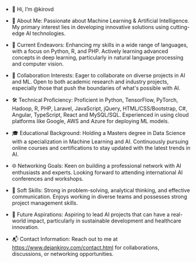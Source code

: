 - 👋 Hi, I’m @kirovd
  
- 👀 About Me: Passionate about Machine Learning & Artificial Intelligence. My primary interest lies in developing innovative solutions using cutting-edge AI technologies.

- 🌱 Current Endeavors: Enhancing my skills in a wide range of languages, with a focus on Python, R, and PHP. Actively learning advanced concepts in deep learning, particularly in natural language processing and computer vision.

- 💞️ Collaboration Interests: Eager to collaborate on diverse projects in AI and ML. Open to both academic research and industry projects, especially those that push the boundaries of what's possible with AI.

- 🛠️ Technical Proficiency: Proficient in Python, TensorFlow, PyTorch, Hadoop, R, PHP, Laravel, JavaScript, jQuery, HTML/CSS/Bootstrap, C#, Angular, TypeScript, React and MySQL/SQL. Experienced in using cloud platforms like Google, AWS and Azure for deploying ML models.

- 🎓 Educational Background: Holding a Masters degree in Data Science with a specialization in Machine Learning and AI. Continuously pursuing online courses and certifications to stay updated with the latest trends in AI.

- 🌐 Networking Goals: Keen on building a professional network with AI enthusiasts and experts. Looking forward to attending international AI conferences and workshops.

- 🔧 Soft Skills: Strong in problem-solving, analytical thinking, and effective communication. Enjoys working in diverse teams and possesses strong project management skills.

- 🚀 Future Aspirations: Aspiring to lead AI projects that can have a real-world impact, particularly in sustainable development and healthcare innovation.

- 📬 Contact Information: Reach out to me at https://www.dejankirov.com/contact.html for collaborations, discussions, or networking opportunities.
  
<!---
kirovd/kirovd is a ✨ special ✨ repository because its `README.md` (this file) appears on your GitHub profile.
You can click the Preview link to take a look at your changes.
--->
